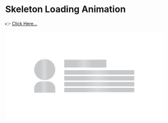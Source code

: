 # Skeleton Loading Animation

👉 [Click Here...](https://marlonmdev.github.io/skeleton-loader)

![Alt text](/images/screen-1.png "Screen 1")
